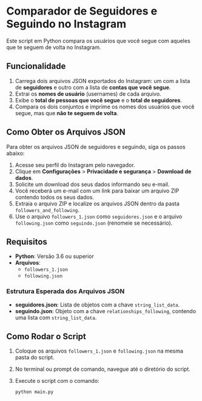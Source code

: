 # Comparador de Seguidores e Seguindo no Instagram

Este script em Python compara os usuários que você segue com aqueles que te seguem de volta no Instagram.

## Funcionalidade

1. Carrega dois arquivos JSON exportados do Instagram: um com a lista de **seguidores** e outro com a lista de **contas que você segue**.
2. Extrai os **nomes de usuário** (usernames) de cada arquivo.
3. Exibe o **total de pessoas que você segue** e o **total de seguidores**.
4. Compara os dois conjuntos e imprime os nomes dos usuários que você segue, mas que **não te seguem de volta**.

## Como Obter os Arquivos JSON

Para obter os arquivos JSON de seguidores e seguindo, siga os passos abaixo:

1. Acesse seu perfil do Instagram pelo navegador.
2. Clique em **Configurações** > **Privacidade e segurança** > **Download de dados**.
3. Solicite um download dos seus dados informando seu e-mail.
4. Você receberá um e-mail com um link para baixar um arquivo ZIP contendo todos os seus dados.
5. Extraia o arquivo ZIP e localize os arquivos JSON dentro da pasta `followers_and_following`.
6. Use o arquivo `followers_1.json` como `seguidores.json` e o arquivo `following.json` como `seguindo.json` (renomeie se necessário).

## Requisitos

- **Python**: Versão 3.6 ou superior
- **Arquivos**:
  - `followers_1.json`
  - `following.json`
  
### Estrutura Esperada dos Arquivos JSON

- **seguidores.json**: Lista de objetos com a chave `string_list_data`.
- **seguindo.json**: Objeto com a chave `relationships_following`, contendo uma lista com `string_list_data`.

## Como Rodar o Script

1. Coloque os arquivos `followers_1.json` e `following.json` na mesma pasta do script.
2. No terminal ou prompt de comando, navegue até o diretório do script.
3. Execute o script com o comando:

   ```bash
   python main.py
